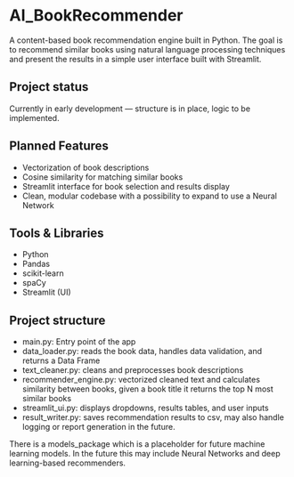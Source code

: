 # AI_BookRecommender
A content-based book recommendation engine built in Python. The goal is to recommend similar books using natural language processing techniques and present the results in a simple user interface built with Streamlit.

## Project status
Currently in early development — structure is in place, logic to be implemented.

## Planned Features

- Vectorization of book descriptions
- Cosine similarity for matching similar books
- Streamlit interface for book selection and results display
- Clean, modular codebase with a possibility to expand to use a Neural Network

## Tools & Libraries

- Python
- Pandas
- scikit-learn
- spaCy
- Streamlit (UI)

## Project structure

- main.py: Entry point of the app
- data_loader.py: reads the book data, handles data validation, and returns a Data Frame
- text_cleaner.py: cleans and preprocesses book descriptions
- recommender_engine.py: vectorized cleaned text and calculates similarity between books, given a book title it returns the top N most similar books
- streamlit_ui.py: displays dropdowns, results tables, and user inputs
- result_writer.py: saves recommendation results to csv, may also handle logging or report generation in the future.

There is a models_package which is a placeholder for future machine learning models. In the future this may include Neural Networks and deep learning-based recommenders.
